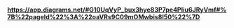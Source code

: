 #### https://app.diagrams.net/#G10UqVyP_bux3hye83P7pe4PIiu6JRyVmf#%7B%22pageId%22%3A%22oaVRs9C09mOMwbis8l50%22%7D
